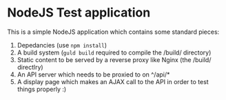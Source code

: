 NodeJS Test application
=========

This is a simple NodeJS application which contains some standard pieces:

1. Depedancies (use `npm install`)
2. A build system (`guld build` required to compile the /build/ directory)
3. Static content to be served by a reverse proxy like Nginx (the /build/ directlry)
4. An API server which needs to be proxied to on ^/api/\*
5. A display page which makes an AJAX call to the API in order to test things properly :)
